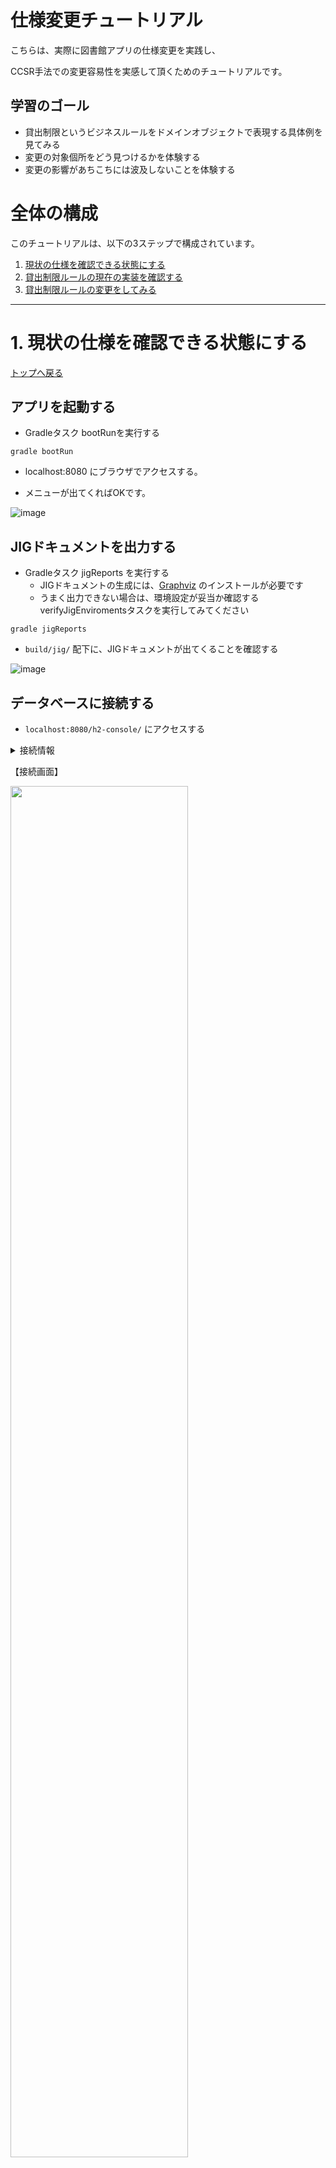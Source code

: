 # 仕様変更チュートリアル

こちらは、実際に図書館アプリの仕様変更を実践し、

CCSR手法での変更容易性を実感して頂くためのチュートリアルです。

## 学習のゴール

- 貸出制限というビジネスルールをドメインオブジェクトで表現する具体例を見てみる
- 変更の対象個所をどう見つけるかを体験する
- 変更の影響があちこちには波及しないことを体験する


# 全体の構成

このチュートリアルは、以下の3ステップで構成されています。

1. [現状の仕様を確認できる状態にする](#1-現状の仕様を確認できる状態にする)
1. [貸出制限ルールの現在の実装を確認する](#2-貸出制限ルールの現在の実装を確認する)
1. [貸出制限ルールの変更をしてみる](#3-貸出制限ルールの変更をしてみる)

---

# 1. 現状の仕様を確認できる状態にする
[トップへ戻る](#仕様変更チュートリアル)

## アプリを起動する
- Gradleタスク bootRunを実行する

```shell script
gradle bootRun
```

- localhost:8080 にブラウザでアクセスする。

- メニューが出てくればOKです。

![image](https://user-images.githubusercontent.com/33717710/84584738-f766b780-ae42-11ea-978e-41c6c64091f9.png)

## JIGドキュメントを出力する

- Gradleタスク jigReports を実行する
    - JIGドキュメントの生成には、[Graphviz](https://www.graphviz.org/) のインストールが必要です
    - うまく出力できない場合は、環境設定が妥当か確認する verifyJigEnviromentsタスクを実行してみてください

```shell script
gradle jigReports
```

- `build/jig/` 配下に、JIGドキュメントが出てくることを確認する

![image](https://user-images.githubusercontent.com/33717710/84584776-7825b380-ae43-11ea-9dca-8469d5fa3e15.png)

## データベースに接続する

- `localhost:8080/h2-console/` にアクセスする
<details>
<summary>接続情報</summary>

application.propertiesに記載されています

```
spring.datasource.url=jdbc:h2:mem:testdb;MODE=PostgreSQL
spring.h2.console.enabled=true
```

</details>

【接続画面】

<img src="https://user-images.githubusercontent.com/33717710/84585073-bffa0a00-ae46-11ea-8e08-dc5e7b917923.png" width="75%">

## 登録済みの会員と書籍情報を確認する

- テーブルの構成が以下の通りであることを確認してください

![image](https://user-images.githubusercontent.com/33717710/84795890-03b16700-b033-11ea-8bfc-e7ec1725e1a4.png)

- 登録されている会員情報を確認してみてください
    - サイドバーの会員.登録テーブルをクリックすると、自動的にSQL文が生成されます
    
![image](https://user-images.githubusercontent.com/33717710/84797709-17f66380-b035-11ea-85fa-c11048fa0a00.png)

- 蔵書.本テーブルと、蔵書.登録テーブルを確認してみてください

![image](https://user-images.githubusercontent.com/33717710/84798380-da460a80-b035-11ea-940b-3fe4e6cd1592.png)

![image](https://user-images.githubusercontent.com/33717710/84798401-e205af00-b035-11ea-9466-84667073194d.png)

- 現在貸出中の蔵書を蔵書.貸出中テーブルで確認してみてください
    - 実際に貸出処理が行われると、このテーブルに追加されていき、蔵書.貸出可能テーブルから該当の蔵書が削除されます

![image](https://user-images.githubusercontent.com/33717710/84801925-c650d780-b03a-11ea-8958-823cb49e1758.png)


テーブル名および、カラム名は日本語を採用しています。


# 2. 貸出制限ルールの現在の実装を確認する
[トップへ戻る](#仕様変更チュートリアル)


RDRAにある`蔵書の貸出を登録する`の貸出制限が変更された場合を考えてみます。


![composit-usecase-loan](https://user-images.githubusercontent.com/3654676/83082272-e6394f00-a0bd-11ea-97c1-7e2e4cc3299c.png)


## 現在の貸出ルールを確認する

- `localhost:8080` にアクセス
- 大人の会員で、`遅延日数３日未満なら、貸出５冊まで` のルールが実装されているか確認してみます
    - 会員番号 1
    - 蔵書番号 2-A、2-B、2-C、2-D、2-E
        - 初回起動時、会員番号1の方は、蔵書番号 1-A を貸出中です
- 2-Eを借りようとした時点で、以下のエラーが出ることを確認できます。

![image](https://user-images.githubusercontent.com/33717710/84587528-f5105780-ae5a-11ea-9e9d-ee61d19cea2c.png)

## 貸出ルールの在り処を探す

図書館の貸出運用の見直しが入り、大人は遅延なしの場合、5冊→3冊までの制限に変更したい、となったとします。

アプリの中で貸出制限を実装している箇所を探します。

### ①JIGドキュメントの`service-method-call-hierarchy.svg`を開く
- こちらは、どのコントローラからコーディネーター（サービスを取りまとめる役）、サービスが呼ばれ、どのリポジトリを参照しているかを図示したものです
- 変更対象の画面（コントローラ）がハッキリしている場合は、こちらの図を参照するとわかりやすいでしょう


### ②貸出の登録画面を確認し、以下4つのユースケース（コーディネーター）が繋がっていることを確認します
- 貸出状況を提示する
- 貸出制限を判断する
- 貸し出す
- 会員番号の有効性を確認する

- `貸出制限を判断する` というユースケースが、貸出制限に関わってくるだろうと、アタリが付けられました

![image](https://user-images.githubusercontent.com/33717710/84586990-7fa28800-ae56-11ea-8455-bfb63a3c4055.png)

### ③ `貸出制限を判断する` に紐づくドメインオブジェクトを確認していく
- JIGドキュメントの `category-usage.svg` を開く
- `貸出制限を判断する` からは、 `貸出状況`、`貸出制限` と線が繋がっていることを確認します
- `貸出制限` の先には、`貸出制限の表条件` も繋がっていることを確認します

![image](https://user-images.githubusercontent.com/33717710/84587745-e9be2b80-ae5c-11ea-8899-1babdfe515f1.png)

### ④`貸出制限` を確認する
- `Restriction.java` を開く
- `貸出制限` は、 `貸出制限の表条件` を使用し、何冊まで貸し出せるかを判断しています
    
```java
/**
 * 貸出制限
 */
class Restriction {
    Member member;
    Loans loans;
    CurrentDate date;

    Restriction(Member member, Loans loans, CurrentDate date) {
        this.member = member;
        this.loans = loans;
        this.date = date;
    }
    // 貸出制限の表条件
    static final RestrictionMap map = new RestrictionMap();

    RestrictionOfQuantity ofQuantity() {
        DelayStatus delayStatus = loans.worst(date);
        DelayOfMember delayOfMember = new DelayOfMember(delayStatus, member.type());
        // 表情件に、遅延状況と会員種別を渡して判断
        return map.of(delayOfMember);
    }
}
```

### ⑤`貸出制限の表条件` を確認する
- `RestrictionMap.java` を開く
- 大人で、遅延日数3日未満の場合、貸出5冊までというルールが確認できます
   
```java
/**
 * *貸出制限の表条件
 */
class RestrictionMap {

    Map<DelayOfMember, RestrictionOfQuantity> map = new HashMap<>();

    {
        define(遅延日数３日未満, 大人, 貸出５冊まで);
        define(遅延日数３日未満, 子供, 貸出７冊まで);

        define(遅延日数７日未満, 大人, 貸出不可);
        define(遅延日数７日未満, 子供, 貸出４冊まで);

        define(それ以外, 大人, 貸出不可);
        define(それ以外, 子供, 貸出不可);
    }

    void define(DelayStatus delayStatus, MemberType memberType, RestrictionOfQuantity restrictionOfQuantity) {
        map.put(new DelayOfMember(delayStatus,memberType), restrictionOfQuantity);
    }

    RestrictionOfQuantity of(DelayOfMember delayOfMember) {
        return map.get(delayOfMember);
    }
}
```


- RDRAのバリエーション・条件図で表されている `貸出制限` は、このクラス内のMapで表現しています
    - `of` メソッドに、 `遅延状態(DelayStatus)` と `会員種別(MemberType)` を渡すことによって、何冊まで貸して良いか判断することができます
- このように、バリエーションはEnum、ルールの表情件はMapで表現をすることができます
    
![restriction](https://user-images.githubusercontent.com/3654676/83082253-da4d8d00-a0bd-11ea-9963-7f3259da6153.png)


- `category-usage.svg` で確認すると、`貸出制限の表条件` では、`冊数制限(判定結果)`、`遅延状態`、`会員種別` の3つの区分を使用してるのが確認できます

![image](https://user-images.githubusercontent.com/33717710/84588216-7f0eef00-ae60-11ea-8b57-bd133887af58.png)

# 3. 貸出制限ルールの変更をしてみる
[トップへ戻る](#仕様変更チュートリアル)

### ①`貸出制限の表条件` の大人、遅延日数3日未満の場合は、貸出３冊までに変更する
- `冊数制限(判定結果)` に `貸出３冊まで` という区分は存在しないため、追加をします
    
```java
/**
 * *冊数制限(判定結果)
 */
enum RestrictionOfQuantity {
    貸出５冊まで(5),
    貸出７冊まで(7),
    貸出４冊まで(4),
    // 新しく追加
    貸出３冊まで(3),
    貸出不可(0);

```


```java
Map<DelayOfMember, RestrictionOfQuantity> map = new HashMap<>();

{
    // 変更
    define(遅延日数３日未満, 大人, 貸出３冊まで);
    define(遅延日数３日未満, 子供, 貸出７冊まで);

    define(遅延日数７日未満, 大人, 貸出不可);
    define(遅延日数７日未満, 子供, 貸出４冊まで);

    define(それ以外, 大人, 貸出不可);
    define(それ以外, 子供, 貸出不可);
}
```

### ②動作確認
- `localhost:8080` にアクセス
- 実際に借りてみて、3冊までの制限になっているかを確認します
    - 会員番号 1
    - 蔵書番号 2-A、2-B、2-C
        - 初回起動時、会員番号1の方は、蔵書番号 1-A を貸出中です
- 2-Cを借りようとした時点で、以下のエラーが出ることを確認できます。

![image](https://user-images.githubusercontent.com/33717710/84588308-52a7a280-ae61-11ea-8add-162b0f19f2a5.png)

### ③JIGドキュメントで追加した区分と、依存関係を再確認する
- Gradleタスク `jigReports` を実行する
- `category.svg` を確認する
- `冊数制限(判定結果)` の区分に、 `貸出３冊まで` が追加されたのを確認する
- `category-usage.svg` を確認する
- `冊数制限(判定結果)` の区分を参照しているオブジェクトが、以下のみであることを確認する
    - `貸出制限`
    - `貸出状況`
    - `貸出制限の表条件`
- `冊数制限(判定結果)` は、[2-②](#貸出の登録画面を確認し以下4つのユースケースコーディネーターが繋がっていることを確認します)で確認したコーディネーター、サービスメソッドのみが参照（正確には、`冊数制限(判定結果)` を参照している `貸出状況`）していることが確認できます。
    - `冊数制限(判定結果)` に区分を追加したことにより、影響が出る箇所が、JIGドキュメントで俯瞰しやすくなっています
    

---

以上で、チュートリアルは終わりです。

お疲れ様でした。

# 次の学習のためのヒント
- [ccsr-object-mapping](https://github.com/system-sekkei/ccsr-object-mapping) 
    - JIGドキュメントの説明および、ドメインオブジェクトのマッピングの仕方（画面、DB、JSON）の詳細についての説明があります
    - このリポジトリのソースコードをより理解するのに参考にしてください



